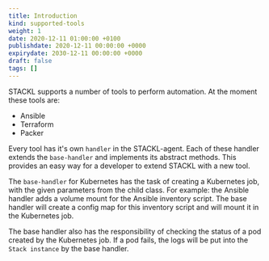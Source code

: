 ```yaml
---
title: Introduction
kind: supported-tools
weight: 1
date: 2020-12-11 01:00:00 +0100
publishdate: 2020-12-11 00:00:00 +0000
expirydate: 2030-12-11 00:00:00 +0000
draft: false
tags: []
---
```


STACKL supports a number of tools to perform automation. At the moment these tools are:

- Ansible
- Terraform
- Packer

Every tool has it's own `handler` in the STACKL-agent. Each of these handler extends the `base-handler` and implements its abstract methods. This provides an easy way for a developer to extend STACKL with a new tool.

The `base-handler` for Kubernetes has the task of creating a Kubernetes job, with the given parameters from the child class. For example: the Ansible handler adds a volume mount for the Ansible inventory script. The base handler will create a config map for this inventory script and will mount it in the Kubernetes job.

The base handler also has the responsibility of checking the status of a pod created by the Kubernetes job. If a pod fails, the logs will be put into the `Stack instance` by the base handler.
